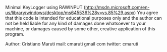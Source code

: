 Minimal KeyLogger using RAWINPUT 
(http://msdn.microsoft.com/en-us/library/windows/desktop/ms645536%28v=vs.85%29.aspx)
You agree that this code is intended for educational purposes only and the author can not be 
held liable for any kind of damages done whatsoever to your machine, or damages caused by some
other, creative application of this program.

Author: Cristiano Maruti mail: cmaruti <at> gmail <dot> com twitter: cmaruti
 

